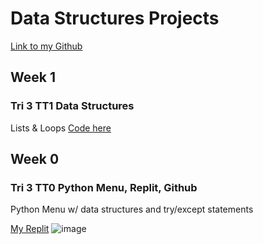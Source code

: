 # Data Structures Projects
[Link to my Github](https://github.com/Danny4w/csp-tri3/tree/gh-pages)
## Week 1
### Tri 3 TT1 Data Structures
Lists & Loops
[Code here](https://replit.com/@Danny4w/lists-and-loops#main.py)



## Week 0


### Tri 3 TT0 Python Menu, Replit, Github
Python Menu w/ data structures and try/except statements

[My Replit](https://replit.com/@Danny4w/csp-tri3#menu.py)
![image](https://user-images.githubusercontent.com/89228041/158494822-97940934-44b3-4ce2-91b7-2e15580ffeed.png)
